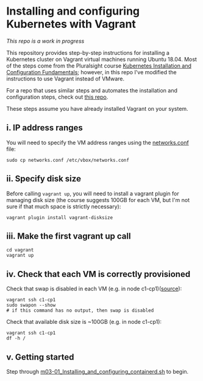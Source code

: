 # Installing and configuring Kubernetes with Vagrant

*This repo is a work in progress*

This repository provides step-by-step instructions for installing a Kubernetes cluster on Vagrant virtual machines running Ubuntu 18.04. Most of the steps come from the Pluralsight course [Kubernetes Installation and Configuration Fundamentals](https://www.pluralsight.com/courses/kubernetes-installation-configuration-fundamentals); however, in this repo I've modified the instructions to use Vagrant instead of VMware.

For a repo that uses similar steps and automates the installation and configuration steps, check out [this repo](https://github.com/techiescamp/vagrant-kubeadm-kubernetes).

These steps assume you have already installed Vagrant on your system.

## i. IP address ranges
You will need to specify the VM address ranges using the [networks.conf](vagrant/networks.conf) file:
```
sudo cp networks.conf /etc/vbox/networks.conf
```

## ii. Specify disk size
Before calling `vagrant up`, you will need to install a vagrant plugin for managing disk size (the course suggests 100GB for each VM, but I'm not sure if that much space is strictly necessary):
```
vagrant plugin install vagrant-disksize
```

## iii. Make the first vagrant up call

```
cd vagrant
vagrant up
```

## iv. Check that each VM is correctly provisioned

Check that swap is disabled in each VM (e.g. in node c1-cp1)([source][1]):
```
vagrant ssh c1-cp1
sudo swapon --show
# if this command has no output, then swap is disabled
```
Check that available disk size is ~100GB (e.g. in node c1-cp1):
```
vagrant ssh c1-cp1
df -h /
```

## v. Getting started
Step through [m03-01_Installing_and_configuring_containerd.sh](exercise-modules/m03-01_Installing_and_configuring_containerd.sh) to begin. 

[1]: https://unix.stackexchange.com/questions/23072/how-can-i-check-if-swap-is-active-from-the-command-line
